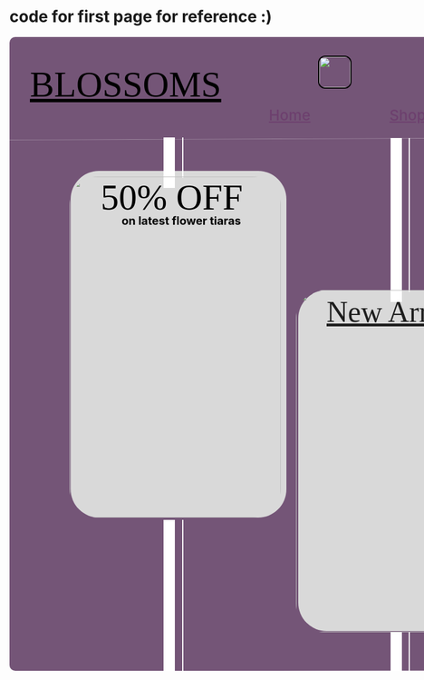 # code for first page for reference :)

<div style="width: 1728px; height: 1117px; position: relative; background: rgba(78.96, 39.02, 82.44, 0.78); border-radius: 10px; overflow: hidden">
  <div style="width: 601px; height: 371px; left: 108px; top: 847px; position: absolute; transform: rotate(-90deg); transform-origin: 0 0; background: #D9D9D9; border-radius: 50px; border: 5px rgba(226.51, 223.49, 223.49, 0) solid"></div>
  <img style="width: 768px; height: 250px; left: 1686px; top: 618px; position: absolute; transform: rotate(-180deg); transform-origin: 0 0; border-radius: 50px; border: 2px black solid" src="https://via.placeholder.com/768x250" />
  <img style="width: 768px; height: 250px; left: 918px; top: 653px; position: absolute; border-radius: 50px; border: 2px black solid" src="https://via.placeholder.com/768x250" />
  <div style="left: 1178px; top: 695px; position: absolute; color: black; font-size: 64px; font-family: Inknut Antiqua; font-weight: 400; text-decoration: underline; word-wrap: break-word">VASES</div>
  <div style="width: 601px; height: 371px; left: 510px; top: 1047px; position: absolute; transform: rotate(-90deg); transform-origin: 0 0; background: #D9D9D9; border-radius: 50px"></div>
  <img style="width: 938.60px; height: 902.86px; left: -20.26px; top: 1119.82px; position: absolute; transform: rotate(-90.23deg); transform-origin: 0 0; opacity: 0.30; mix-blend-mode: color-dodge" src="https://via.placeholder.com/939x903" />
  <div style="width: 269px; height: 0px; left: 707px; top: 178px; position: absolute; transform: rotate(90deg); transform-origin: 0 0; border: 1px white solid"></div>
  <div style="width: 269px; height: 0px; left: 693px; top: 178px; position: absolute; transform: rotate(90deg); transform-origin: 0 0; border: 10px white solid"></div>
  <div style="width: 69px; height: 0px; left: 707px; top: 1049px; position: absolute; transform: rotate(90deg); transform-origin: 0 0; border: 1px white solid"></div>
  <div style="width: 269px; height: 0px; left: 307px; top: 851px; position: absolute; transform: rotate(90deg); transform-origin: 0 0; border: 1px white solid"></div>
  <div style="width: 69px; height: 0px; left: 307px; top: 177px; position: absolute; transform: rotate(90deg); transform-origin: 0 0; border: 1px white solid"></div>
  <div style="width: 269px; height: 0px; left: 292px; top: 851px; position: absolute; transform: rotate(90deg); transform-origin: 0 0; border: 10px white solid"></div>
  <div style="width: 69px; height: 0px; left: 292px; top: 177px; position: absolute; transform: rotate(90deg); transform-origin: 0 0; border: 10px white solid"></div>
  <img style="width: 373px; height: 601px; left: 106px; top: 246px; position: absolute; border-radius: 50px" src="https://via.placeholder.com/373x601" />
  <div style="left: 198px; top: 312px; position: absolute; color: black; font-size: 20px; font-family: Inter; font-weight: 700; word-wrap: break-word">on latest flower tiaras</div>
  <div style="width: 262px; height: 66px; left: 161px; top: 246px; position: absolute; color: black; font-size: 64px; font-family: Almendra; font-weight: 400; word-wrap: break-word">  50%  OFF</div>
  <img style="width: 375px; height: 603px; left: 506px; top: 446px; position: absolute; border-radius: 50px" src="https://via.placeholder.com/375x603" />
  <div style="left: 560px; top: 446px; position: absolute; color: #1E1E1E; font-size: 52px; font-family: Almendra; font-weight: 400; text-decoration: underline; line-height: 78px; word-wrap: break-word">New Arrivals</div>
  <img style="width: 53px; height: 53px; left: 1601px; top: 236px; position: absolute" src="https://via.placeholder.com/53x53" />
  <div style="left: 1084px; top: 418px; position: absolute; color: black; font-size: 64px; font-family: Inknut Antiqua; font-weight: 400; text-decoration: underline; word-wrap: break-word">BOUQUETS</div>
  <img style="width: 82px; height: 82px; left: 1546px; top: 962px; position: absolute; border-radius: 600px" src="https://via.placeholder.com/82x82" />
  <div style="width: 69px; height: 0px; left: 693px; top: 1049px; position: absolute; transform: rotate(90deg); transform-origin: 0 0; border: 10px white solid"></div>
  <div style="left: 1145px; top: 122px; position: absolute; color: #6D406E; font-size: 26px; font-family: Inter; font-weight: 500; text-decoration: underline; word-wrap: break-word">Contact Us</div>
  <div style="left: 875px; top: 122px; position: absolute; color: #6D406E; font-size: 26px; font-family: Inter; font-weight: 500; text-decoration: underline; word-wrap: break-word">Customize</div>
  <div style="left: 775.22px; top: 137.24px; position: absolute; transform: rotate(91.37deg); transform-origin: 0 0; color: #6D406E; font-size: 20px; font-family: Inknut Antiqua; font-weight: 400; word-wrap: break-word">></div>
  <div style="left: 671px; top: 122px; position: absolute; color: #6D406E; font-size: 26px; font-family: Inter; font-weight: 500; text-decoration: underline; word-wrap: break-word">Shop</div>
  <div style="left: 458px; top: 122px; position: absolute; color: #6D406E; font-size: 26px; font-family: Inter; font-weight: 500; text-decoration: underline; word-wrap: break-word">Home</div>
  <img style="width: 92px; height: 75px; left: 1556px; top: 50px; position: absolute; box-shadow: 0px 4px 4px rgba(0, 0, 0, 0.25); border-radius: 12px; border: 1.50px #6D406E solid" src="https://via.placeholder.com/92x75" />
  <img style="width: 98px; height: 98px; left: 1404px; top: 38px; position: absolute; border-radius: 55px; border: 1px #6D406E solid" src="https://via.placeholder.com/98x98" />
  <img style="width: 98px; height: 98px; left: 1404px; top: 38px; position: absolute; border-radius: 55px; border: 1px #6D406E solid" src="https://via.placeholder.com/98x98" />
  <img style="width: 57px; height: 57px; left: 1178px; top: 33px; position: absolute; border-radius: 10px" src="https://via.placeholder.com/57x57" />
  <img style="width: 57px; height: 57px; left: 846px; top: 32px; position: absolute; border-radius: 10px" src="https://via.placeholder.com/57x57" />
  <img style="width: 55px; height: 54px; left: 545px; top: 33px; position: absolute; border-radius: 12px; border: 2px black solid" src="https://via.placeholder.com/55x54" />
  <div style="left: 36px; top: 47px; position: absolute; color: black; font-size: 64px; font-family: Italiana; font-weight: 400; text-decoration: underline; word-wrap: break-word">BLOSSOMS</div>
</div>
